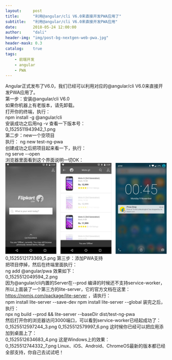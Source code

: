 ```yaml
---
layout:     post
title:      "利用@angular/cli V6.0来直接开发PWA应用了"
subtitle:   "利用@angular/cli V6.0来直接开发PWA应用"
date:       2018-05-24 12:00:00
author:     "dali"
header-img: "img/post-bg-nextgen-web-pwa.jpg"
header-mask: 0.3
catalog:    true
tags:
    - 前端开发
    - angular
    - PWA
---
```


Angular正式发布了V6.0，我们已经可以利用对应的@angular/cli V6.0来直接开发PWA应用了。<br>
第一步：安装@angular/cli V6.0<br>
如果你机器上有老版本，请先卸载。<br>
打开你的终端，执行：<br>
npm install -g @angular/cli<br>
安装成功之后用ng -v 查看一下版本号：<br>
0_1525511943942_1.png<br>
第二步：new一个空项目<br>
执行：
ng new test-ng-pwa<br>
创建成功之后把项目起来看一下，执行：<br>
ng serve --open<br>
浏览器里面看到这个界面说明一切OK：<br>
![](/img/in-post/post-nextgen-web-pwa/flipkart-2.jpeg)
0_1525512173369_5.png
第三步：添加PWA支持<br>
把项目停掉，然后在终端里面执行：<br>
ng add @angular/pwa
效果如下：<br>
0_1525512049594_2.png<br>
因为@angular/cli内置的Server在--prod 编译的时候还不支持service-worker，所以上面装了一个第三方的lite-server，它的官方文档在这里：https://npmjs.com/package/lite-server ，请执行：<br>
npm install lite-server --save-dev
npm install lite-server --global
装完之后，执行：<br>
npx ng build --prod && lite-server --baseDir dist/test-ng-pwa<br>
然后打开你的浏览器访问3000端口，可以看到service-worker已经起成功了：<br>
0_1525512597244_3.png
0_1525512579997_6.png
这时候你已经可以把应用添加到桌面上了：<br>
0_1525512634683_4.png
这是Windows上的效果：<br>
0_1525512744332_7.png
Linux、iOS、Android、ChromeOS最新的版本都已经全部支持，你自己去试试吧！
